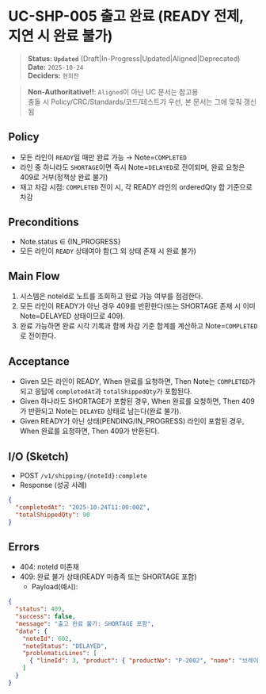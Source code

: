 # UC-SHP-005 출고 완료 (READY 전제, 지연 시 완료 불가)

> **Status: `Updated`**   (Draft|In-Progress|Updated|Aligned|Deprecated)  
> **Date:** `2025-10-24`  
> **Deciders:** `현희찬`

> **Non-Authoritative!!**: `Aligned`이 아닌 UC 문서는 참고용  
> 충돌 시 Policy/CRC/Standards/코드/테스트가 우선, 본 문서는 그에 맞춰 갱신됨

## Policy

- 모든 라인이 `READY`일 때만 완료 가능 → Note=`COMPLETED`
- 라인 중 하나라도 `SHORTAGE`이면 즉시 Note=`DELAYED`로 전이되며, 완료 요청은 409로 거부(정책상 완료 불가)
- 재고 차감 시점: `COMPLETED` 전이 시, 각 READY 라인의 orderedQty 합 기준으로 차감

## Preconditions

- Note.status ∈ {IN_PROGRESS}
- 모든 라인이 `READY` 상태여야 함(그 외 상태 존재 시 완료 불가)

## Main Flow

1) 시스템은 noteId로 노트를 조회하고 완료 가능 여부를 점검한다.
2) 모든 라인이 READY가 아닌 경우 409를 반환한다(또는 SHORTAGE 존재 시 이미 Note=DELAYED 상태이므로 409).
3) 완료 가능하면 완료 시각 기록과 함께 차감 기준 합계를 계산하고 Note=`COMPLETED`로 전이한다.

## Acceptance

- Given 모든 라인이 READY,
  When 완료를 요청하면,
  Then Note는 `COMPLETED`가 되고 응답에 `completedAt`과 `totalShippedQty`가 포함된다.
- Given 하나라도 SHORTAGE가 포함된 경우,
  When 완료를 요청하면,
  Then 409가 반환되고 Note는 `DELAYED` 상태로 남는다(완료 불가).
- Given READY가 아닌 상태(PENDING/IN_PROGRESS) 라인이 포함된 경우,
  When 완료를 요청하면,
  Then 409가 반환된다.

## I/O (Sketch)

- POST `/v1/shipping/{noteId}:complete`
- Response (성공 사례)

```json
{
  "completedAt": "2025-10-24T11:00:00Z",
  "totalShippedQty": 90
}
```

## Errors

- 404: noteId 미존재
- 409: 완료 불가 상태(READY 미충족 또는 SHORTAGE 포함)
  - Payload(예시):
```json
{
  "status": 409,
  "success": false,
  "message": "출고 완료 불가: SHORTAGE 포함",
  "data": {
    "noteId": 602,
    "noteStatus": "DELAYED",
    "problematicLines": [
      { "lineId": 3, "product": { "productNo": "P-2002", "name": "브레이크패드" }, "orderedQty": 20, "onHand": 12, "status": "SHORTAGE", "reason": "onHand<ordered" }
    ]
  }
}
```
